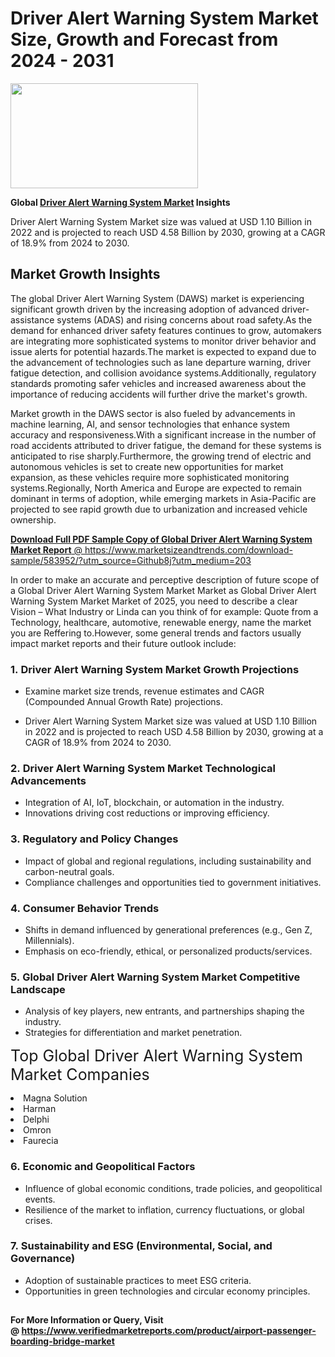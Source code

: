 <H1>Driver Alert Warning System Market Size, Growth and Forecast from 2024 - 2031</H1><img class="aligncenter size-medium wp-image-584254" src="https://thirdeyenews.in/wp-content/uploads/2024/09/Global-Market-Research-300x168.jpeg" alt="" width="300" height="168" /><p><strong>Global&nbsp;<a href="https://www.marketsizeandtrends.com/download-sample/583952/?utm_source=Github8j?utm_medium=203">Driver Alert Warning System Market</a> Insights</strong></p><p>Driver Alert Warning System Market size was valued at USD 1.10 Billion in 2022 and is projected to reach USD 4.58 Billion by 2030, growing at a CAGR of 18.9% from 2024 to 2030.</p><p><h2>Market Growth Insights</h2> <p>The global Driver Alert Warning System (DAWS) market is experiencing significant growth driven by the increasing adoption of advanced driver-assistance systems (ADAS) and rising concerns about road safety.As the demand for enhanced driver safety features continues to grow, automakers are integrating more sophisticated systems to monitor driver behavior and issue alerts for potential hazards.The market is expected to expand due to the advancement of technologies such as lane departure warning, driver fatigue detection, and collision avoidance systems.Additionally, regulatory standards promoting safer vehicles and increased awareness about the importance of reducing accidents will further drive the market's growth.</p> <p><a href="#"></a></p> <p>Market growth in the DAWS sector is also fueled by advancements in machine learning, AI, and sensor technologies that enhance system accuracy and responsiveness.With a significant increase in the number of road accidents attributed to driver fatigue, the demand for these systems is anticipated to rise sharply.Furthermore, the growing trend of electric and autonomous vehicles is set to create new opportunities for market expansion, as these vehicles require more sophisticated monitoring systems.Regionally, North America and Europe are expected to remain dominant in terms of adoption, while emerging markets in Asia-Pacific are projected to see rapid growth due to urbanization and increased vehicle ownership.</p> <p><a href="#"></p><p><span class=""><strong>Download Full PDF Sample Copy of Global Driver Alert Warning System Market Report</strong> @ <a href="https://www.marketsizeandtrends.com/download-sample/583952/?utm_source=Github8j?utm_medium=203" target="_blank">https://www.marketsizeandtrends.com/download-sample/583952/?utm_source=Github8j?utm_medium=203</a></span></p><p>In order to make an accurate and perceptive description of future scope of a Global&nbsp;Driver Alert Warning System Market Market as Global&nbsp;Driver Alert Warning System Market Market of 2025, you need to describe a clear Vision &ndash; What Industry or Linda can you think of for example: Quote from a Technology, healthcare, automotive, renewable energy, name the market you are Reffering to.However, some general trends and factors usually impact market reports and their future outlook include:</p><h3>1.&nbsp;<strong>Driver Alert Warning System Market Growth Projections</strong></h3><ul><li>Examine market size trends, revenue estimates and CAGR (Compounded Annual Growth Rate) projections.</li><li><p>Driver Alert Warning System Market size was valued at USD 1.10 Billion in 2022 and is projected to reach USD 4.58 Billion by 2030, growing at a CAGR of 18.9% from 2024 to 2030.</p></li></ul><h3>2.&nbsp;<strong>Driver Alert Warning System Market Technological Advancements</strong></h3><ul><li>Integration of AI, IoT, blockchain, or automation in the industry.</li><li>Innovations driving cost reductions or improving efficiency.</li></ul><h3>3.&nbsp;<strong>Regulatory and Policy Changes</strong></h3><ul><li>Impact of global and regional regulations, including sustainability and carbon-neutral goals.</li><li>Compliance challenges and opportunities tied to government initiatives.</li></ul><h3>4.&nbsp;<strong>Consumer Behavior Trends</strong></h3><ul><li>Shifts in demand influenced by generational preferences (e.g., Gen Z, Millennials).</li><li>Emphasis on eco-friendly, ethical, or personalized products/services.</li></ul><h3>5.&nbsp;<strong>Global Driver Alert Warning System Market Competitive Landscape</strong></h3><ul><li>Analysis of key players, new entrants, and partnerships shaping the industry.</li><li>Strategies for differentiation and market penetration.</li></ul><p data-pm-slice="1 1 []"><span style="color: inherit; font-family: inherit; font-size: 25px;">Top Global Driver Alert Warning System Market Companies</span></p><div class="" data-test-id=""><p><li>Magna Solution</li><li> Harman</li><li> Delphi</li><li> Omron</li><li> Faurecia</li></p></div><h3>6.&nbsp;<strong>Economic and Geopolitical Factors</strong></h3><ul><li>Influence of global economic conditions, trade policies, and geopolitical events.</li><li>Resilience of the market to inflation, currency fluctuations, or global crises.</li></ul><h3>7.&nbsp;<strong>Sustainability and ESG (Environmental, Social, and Governance)</strong></h3><ul><li>Adoption of sustainable practices to meet ESG criteria.</li><li>Opportunities in green technologies and circular economy principles.</li></ul><h2><strong style="font-size: 14px;">For More Information or Query, Visit @&nbsp;</strong><a style="background-color: #ffffff; font-size: 14px;" href="https://www.marketsizeandtrends.com/report/driver-alert-warning-system-market/" target="_blank">https://www.verifiedmarketreports.com/product/airport-passenger-boarding-bridge-market</a></h2>